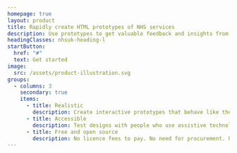 ```yaml
---
homepage: true
layout: product
title: Rapidly create HTML prototypes of NHS services
description: Use prototypes to get valuable feedback and insights from user research or the people you work with.
headingClasses: nhsuk-heading-l
startButton:
  href: "#"
  text: Get started
image:
  src: /assets/product-illustration.svg
groups:
  - columns: 3
    secondary: true
    items:
      - title: Realistic
        description: Create interactive prototypes that behave like the real thing, across devices, using components from the design system.
      - title: Accessible
        description: Test designs with people who use assistive technology, including screen readers, voice control and screen magnification.
      - title: Free and open source
        description: No licence fees to pay. No need for procurement. Use with common free tools like Git and GitHub for collaboration.
---
```

